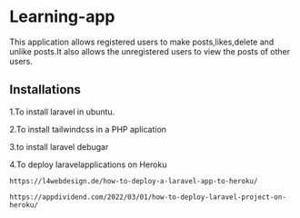 # Learning-app

This application allows registered users to make posts,likes,delete and unlike posts.It also allows the unregistered users to view the posts of other users.

## Installations

1.To install laravel in ubuntu. 

2.To install tailwindcss in a PHP aplication

3.to install laravel debugar

4.To deploy laravelapplications on Heroku

    https://l4webdesign.de/how-to-deploy-a-laravel-app-to-heroku/

    https://appdividend.com/2022/03/01/how-to-deploy-laravel-project-on-heroku/
